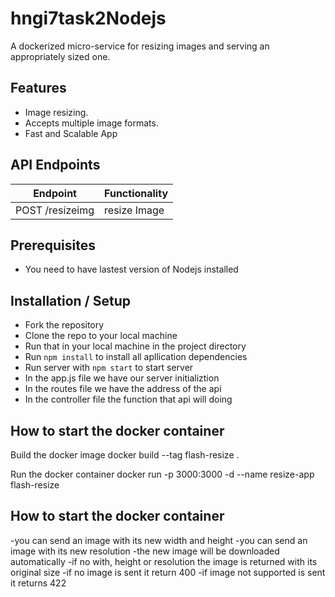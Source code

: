 # hngi7task2Nodejs
 A dockerized micro-service for resizing images and serving an appropriately sized one.

## Features
- Image resizing.
- Accepts multiple image formats.
- Fast and Scalable App

## API Endpoints
| Endpoint | Functionality |
| ----------- | ----------- |
| POST /resizeimg | resize Image |

## Prerequisites
- You need to have lastest version of Nodejs installed
  
## Installation / Setup
- Fork the repository 
- Clone the repo to your local machine 
- Run that in your local machine in the project directory 
- Run `npm install` to install all apllication dependencies
- Run server with `npm start` to start server
- In the app.js file we have our server initializtion
- In the routes file we have the address of the api 
- In the controller file the function that api will doing 
## How to start the docker container


Build the docker image
docker build --tag flash-resize .

Run the docker container
docker run -p 3000:3000 -d --name resize-app flash-resize


## How to start the docker container
-you can send an image with its new width and height 
-you can send an image with its new resolution
-the new image will be downloaded automatically 
-if no with, height or resolution the image is returned with its original size
-if no image is sent it return 400
-if image not supported is sent it returns 422